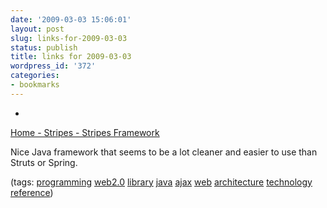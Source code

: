 ```yaml
---
date: '2009-03-03 15:06:01'
layout: post
slug: links-for-2009-03-03
status: publish
title: links for 2009-03-03
wordpress_id: '372'
categories:
- bookmarks
---
```


  * 
                

[Home - Stripes - Stripes Framework](http://stripesframework.org/display/stripes/Home)


                

Nice Java framework that seems to be a lot cleaner and easier to use than Struts or Spring.


                

(tags: [programming](http://delicious.com/eob/programming) [web2.0](http://delicious.com/eob/web2.0) [library](http://delicious.com/eob/library) [java](http://delicious.com/eob/java) [ajax](http://delicious.com/eob/ajax) [web](http://delicious.com/eob/web) [architecture](http://delicious.com/eob/architecture) [technology](http://delicious.com/eob/technology) [reference](http://delicious.com/eob/reference))


            
